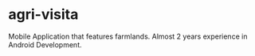 # agri-visita
Mobile Application that features farmlands.
Almost 2 years experience in Android Development.
